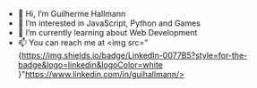 - 👋 Hi, I’m Guilherme Hallmann
- 👀 I’m interested in JavaScript, Python and Games
- 🌱 I’m currently learning about Web Development
- 📫 You can reach me at <img src="{https://img.shields.io/badge/LinkedIn-0077B5?style=for-the-badge&logo=linkedin&logoColor=white
}"https://www.linkedin.com/in/guihallmann/>

